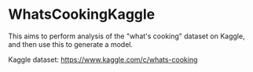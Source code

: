 # WhatsCookingKaggle
This aims to perform analysis of the "what's cooking" dataset on Kaggle, and then use this to generate a model.

Kaggle dataset:
https://www.kaggle.com/c/whats-cooking